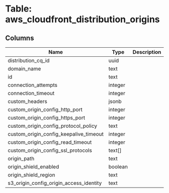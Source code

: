 
# Table: aws_cloudfront_distribution_origins

## Columns
| Name        | Type           | Description  |
| ------------- | ------------- | -----  |
|distribution_cq_id|uuid||
|domain_name|text||
|id|text||
|connection_attempts|integer||
|connection_timeout|integer||
|custom_headers|jsonb||
|custom_origin_config_http_port|integer||
|custom_origin_config_https_port|integer||
|custom_origin_config_protocol_policy|text||
|custom_origin_config_keepalive_timeout|integer||
|custom_origin_config_read_timeout|integer||
|custom_origin_config_ssl_protocols|text[]||
|origin_path|text||
|origin_shield_enabled|boolean||
|origin_shield_region|text||
|s3_origin_config_origin_access_identity|text||
